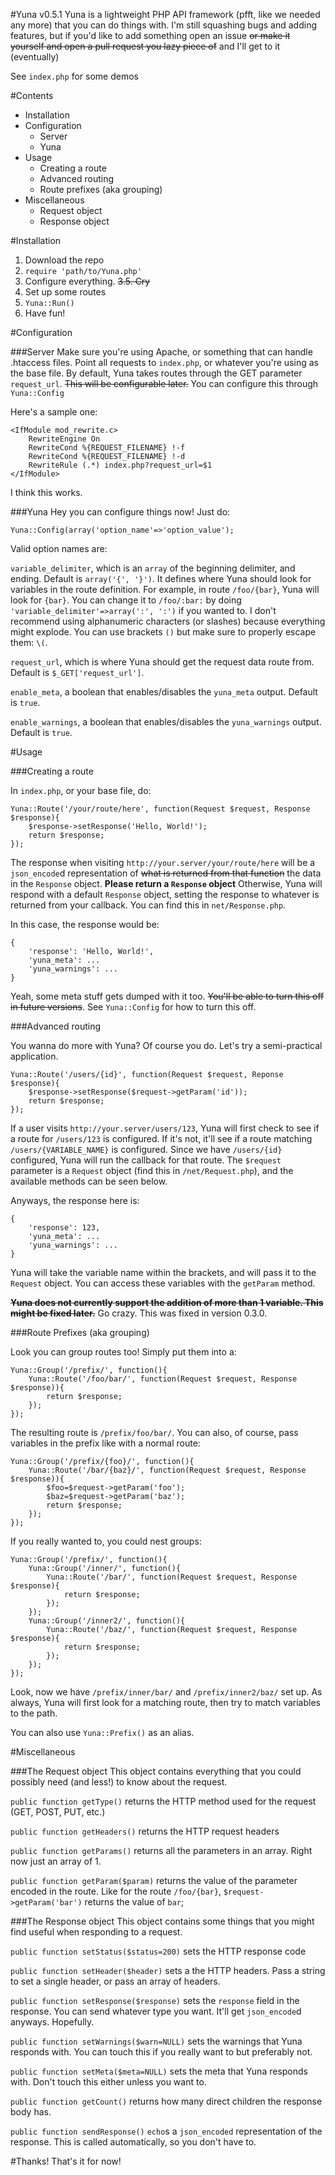 #Yuna v0.5.1
Yuna is a lightweight PHP API framework (pfft, like we needed any more) that you can do things with.
I'm still squashing bugs and adding features, but if you'd like to add something open an issue ~~or make it yourself and open a pull request you lazy piece of~~ and I'll get to it (eventually)

See `index.php` for some demos

#Contents
- Installation
- Configuration
	- Server
	- Yuna
- Usage
	- Creating a route
	- Advanced routing
	- Route prefixes (aka grouping)
- Miscellaneous
	- Request object
	- Response object

#Installation
1. Download the repo
2. `require 'path/to/Yuna.php'`
3. Configure everything.
~~3.5. Cry~~
4. Set up some routes
5. `Yuna::Run()`
6. Have fun!

#Configuration

###Server
Make sure you're using Apache, or something that can handle .htaccess files. Point all requests to `index.php`, or whatever you're using as the base file.
By default, Yuna takes routes through the GET parameter `request_url`. ~~This will be configurable later.~~ You can configure this through `Yuna::Config`

Here's a sample one:
```
<IfModule mod_rewrite.c>
	RewriteEngine On
	RewriteCond %{REQUEST_FILENAME} !-f
	RewriteCond %{REQUEST_FILENAME} !-d
	RewriteRule (.*) index.php?request_url=$1
</IfModule>
```
I think this works.

###Yuna
Hey you can configure things now! Just do:
```
Yuna::Config(array('option_name'=>'option_value');
```

Valid option names are:

`variable_delimiter`, which is an `array` of the beginning delimiter, and ending. Default is `array('{', '}')`. It defines where Yuna should look for variables in the route definition. For example, in route `/foo/{bar}`, Yuna will look for `{bar}`. You can change it to `/foo/:bar:` by doing `'variable_delimiter'=>array(':', ':')` if you wanted to. I don't recommend using alphanumeric characters (or slashes) because everything might explode. You can use brackets `()` but make sure to properly escape them: `\(`.

`request_url`, which is where Yuna should get the request data route from. Default is `$_GET['request_url']`.

`enable_meta`, a boolean that enables/disables the `yuna_meta` output. Default is `true`.

`enable_warnings`, a boolean that enables/disables the `yuna_warnings` output. Default is `true`.

#Usage

###Creating a route

In `index.php`, or your base file, do:
```
Yuna::Route('/your/route/here', function(Request $request, Response $response){
	$response->setResponse('Hello, World!');
	return $response;
});
```

The response when visiting `http://your.server/your/route/here` will be a `json_encode`d representation of ~~what is returned from that function~~ the data in the `Response` object.
**Please return a `Response` object** Otherwise, Yuna will respond with a default `Response` object, setting the response to whatever is returned from your callback. You can find this in `net/Response.php`.

In this case, the response would be:

```
{
	'response': 'Hello, World!',
	'yuna_meta': ...
	'yuna_warnings': ...
}
```
Yeah, some meta stuff gets dumped with it too. ~~You'll be able to turn this off in future versions~~. See `Yuna::Config` for how to turn this off.

###Advanced routing

You wanna do more with Yuna? Of course you do. Let's try a semi-practical application.

```
Yuna::Route('/users/{id}', function(Request $request, Reponse $response){
	$response->setResponse($request->getParam('id'));
	return $response;
});
```

If a user visits `http://your.server/users/123`, Yuna will first check to see if a route for `/users/123` is configured. If it's not, it'll see if a route matching `/users/{VARIABLE_NAME}` is configured. Since we have `/users/{id}` configured, Yuna will run the callback for that route. The `$request` parameter is a `Request` object (find this in `/net/Request.php`), and the available methods can be seen below.

Anyways, the response here is:
```
{
	'response': 123,
	'yuna_meta': ...
	'yuna_warnings': ...
}
```
Yuna will take the variable name within the brackets, and will pass it to the `Request` object. You can access these variables with the `getParam` method.

~~**Yuna does not currently support the addition of more than 1 variable. This might be fixed later.**~~
Go crazy. This was fixed in version 0.3.0.

###Route Prefixes (aka grouping)

Look you can group routes too! Simply put them into a:

```
Yuna::Group('/prefix/', function(){
	Yuna::Route('/foo/bar/', function(Request $request, Response $response)){
		return $response;
	});
});
```

The resulting route is `/prefix/foo/bar/`. You can also, of course, pass variables in the prefix like with a normal route:

```
Yuna::Group('/prefix/{foo}/', function(){
	Yuna::Route('/bar/{baz}/', function(Request $request, Response $response)){
		$foo=$request->getParam('foo');
		$baz=$request->getParam('baz');
		return $response;
	});
});
```

If you really wanted to, you could nest groups:

```
Yuna::Group('/prefix/', function(){
	Yuna::Group('/inner/', function(){
		Yuna::Route('/bar/', function(Request $request, Response $response){
			return $response;
		});
	});
	Yuna::Group('/inner2/', function(){
		Yuna::Route('/baz/', function(Request $request, Response $response){
			return $response;
		});
	});
});
```

Look, now we have `/prefix/inner/bar/` and `/prefix/inner2/baz/` set up. As always, Yuna will first look for a matching route, then try to match variables to the path.

You can also use `Yuna::Prefix()` as an alias.

#Miscellaneous

###The Request object
This object contains everything that you could possibly need (and less!) to know about the request.

`public function getType()`        returns the HTTP method used for the request (GET, POST, PUT, etc.)

`public function getHeaders()`     returns the HTTP request headers

`public function getParams()`      returns all the parameters in an array. Right now just an array of 1.

`public function getParam($param)` returns the value of the parameter encoded in the route. Like for the route `/foo/{bar}`, `$request->getParam('bar')` returns the value of `bar`;

###The Response object
This object contains some things that you might find useful when responding to a request.

`public function setStatus($status=200)`  sets the HTTP response code

`public function setHeader($header)`      sets a the HTTP headers. Pass a string to set a single header, or pass an array of headers.

`public function setResponse($response)`  sets the `response` field in the response. You can send whatever type you want. It'll get `json_encode`d anyways. Hopefully.

`public function setWarnings($warn=NULL)` sets the warnings that Yuna responds with. You can touch this if you really want to but preferably not.

`public function setMeta($meta=NULL)`     sets the meta that Yuna responds with. Don't touch this either unless you want to.

`public function getCount()`              returns how many direct children the response body has.

`public function sendResponse()`          `echo`s a `json_encoded` representation of the response. This is called automatically, so you don't have to.


#Thanks!
That's it for now!